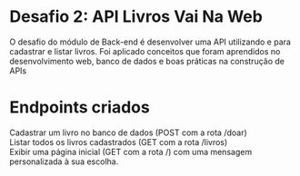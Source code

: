 # Desafio 2: API Livros Vai Na Web

O desafio do módulo de Back-end é desenvolver uma API utilizando e para cadastrar e listar livros. Foi aplicado conceitos que foram aprendidos no desenvolvimento web, banco de dados e boas práticas na construção de APIs

# Endpoints criados

Cadastrar um livro no banco de dados (POST com a rota /doar)  
Listar todos os livros cadastrados (GET com a rota /livros)  
Exibir uma página inicial (GET com a rota /) com uma mensagem personalizada à sua escolha.

